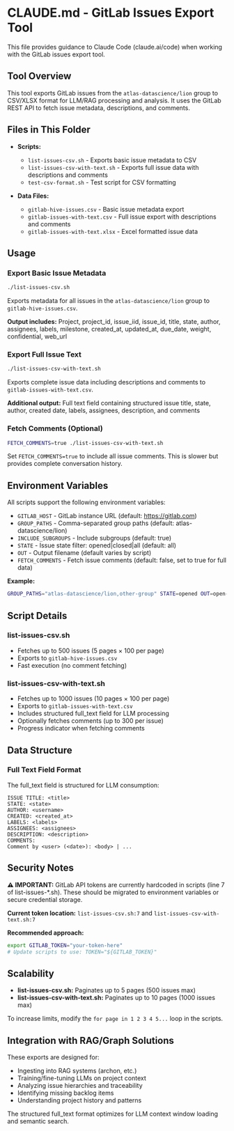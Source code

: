 # CLAUDE.md - GitLab Issues Export Tool

This file provides guidance to Claude Code (claude.ai/code) when working with the GitLab issues export tool.

## Tool Overview

This tool exports GitLab issues from the `atlas-datascience/lion` group to CSV/XLSX format for LLM/RAG processing and analysis. It uses the GitLab REST API to fetch issue metadata, descriptions, and comments.

## Files in This Folder

- **Scripts:**
  - `list-issues-csv.sh` - Exports basic issue metadata to CSV
  - `list-issues-csv-with-text.sh` - Exports full issue data with descriptions and comments
  - `test-csv-format.sh` - Test script for CSV formatting

- **Data Files:**
  - `gitlab-hive-issues.csv` - Basic issue metadata export
  - `gitlab-issues-with-text.csv` - Full issue export with descriptions and comments
  - `gitlab-issues-with-text.xlsx` - Excel formatted issue data

## Usage

### Export Basic Issue Metadata
```bash
./list-issues-csv.sh
```
Exports metadata for all issues in the `atlas-datascience/lion` group to `gitlab-hive-issues.csv`.

**Output includes:** Project, project_id, issue_iid, issue_id, title, state, author, assignees, labels, milestone, created_at, updated_at, due_date, weight, confidential, web_url

### Export Full Issue Text
```bash
./list-issues-csv-with-text.sh
```
Exports complete issue data including descriptions and comments to `gitlab-issues-with-text.csv`.

**Additional output:** Full text field containing structured issue title, state, author, created date, labels, assignees, description, and comments

### Fetch Comments (Optional)
```bash
FETCH_COMMENTS=true ./list-issues-csv-with-text.sh
```
Set `FETCH_COMMENTS=true` to include all issue comments. This is slower but provides complete conversation history.

## Environment Variables

All scripts support the following environment variables:

- `GITLAB_HOST` - GitLab instance URL (default: https://gitlab.com)
- `GROUP_PATHS` - Comma-separated group paths (default: atlas-datascience/lion)
- `INCLUDE_SUBGROUPS` - Include subgroups (default: true)
- `STATE` - Issue state filter: opened|closed|all (default: all)
- `OUT` - Output filename (default varies by script)
- `FETCH_COMMENTS` - Fetch issue comments (default: false, set to true for full data)

**Example:**
```bash
GROUP_PATHS="atlas-datascience/lion,other-group" STATE=opened OUT=open-issues.csv ./list-issues-csv.sh
```

## Script Details

### list-issues-csv.sh
- Fetches up to 500 issues (5 pages × 100 per page)
- Exports to `gitlab-hive-issues.csv`
- Fast execution (no comment fetching)

### list-issues-csv-with-text.sh
- Fetches up to 1000 issues (10 pages × 100 per page)
- Exports to `gitlab-issues-with-text.csv`
- Includes structured full_text field for LLM processing
- Optionally fetches comments (up to 300 per issue)
- Progress indicator when fetching comments

## Data Structure

### Full Text Field Format
The full_text field is structured for LLM consumption:
```
ISSUE TITLE: <title>
STATE: <state>
AUTHOR: <username>
CREATED: <created_at>
LABELS: <labels>
ASSIGNEES: <assignees>
DESCRIPTION: <description>
COMMENTS:
Comment by <user> (<date>): <body> | ...
```

## Security Notes

**⚠ IMPORTANT:** GitLab API tokens are currently hardcoded in scripts (line 7 of list-issues-*.sh). These should be migrated to environment variables or secure credential storage.

**Current token location:** `list-issues-csv.sh:7` and `list-issues-csv-with-text.sh:7`

**Recommended approach:**
```bash
export GITLAB_TOKEN="your-token-here"
# Update scripts to use: TOKEN="${GITLAB_TOKEN}"
```

## Scalability

- **list-issues-csv.sh:** Paginates up to 5 pages (500 issues max)
- **list-issues-csv-with-text.sh:** Paginates up to 10 pages (1000 issues max)

To increase limits, modify the `for page in 1 2 3 4 5...` loop in the scripts.

## Integration with RAG/Graph Solutions

These exports are designed for:
- Ingesting into RAG systems (archon, etc.)
- Training/fine-tuning LLMs on project context
- Analyzing issue hierarchies and traceability
- Identifying missing backlog items
- Understanding project history and patterns

The structured full_text format optimizes for LLM context window loading and semantic search.

